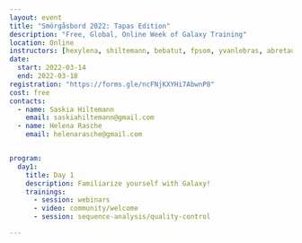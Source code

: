 ```yaml
---
layout: event
title: "Smörgåsbord 2022: Tapas Edition"
description: "Free, Global, Online Week of Galaxy Training"
location: Online
instructors: [hexylena, shiltemann, bebatut, fpsom, yvanlebras, abretaud]
date:
  start: 2022-03-14
  end: 2022-03-18
registration: "https://forms.gle/ncFNjKXYHi7AbwnP8"
cost: free
contacts:
  - name: Saskia Hiltemann
    email: saskiahiltemann@gmail.com
  - name: Helena Rasche
    email: helenarasche@gmail.com


program:
  day1:
    title: Day 1
    description: Familiarize yourself with Galaxy!
    trainings:
      - session: webinars
      - video: community/welcome
      - session: sequence-analysis/quality-control

---
```

